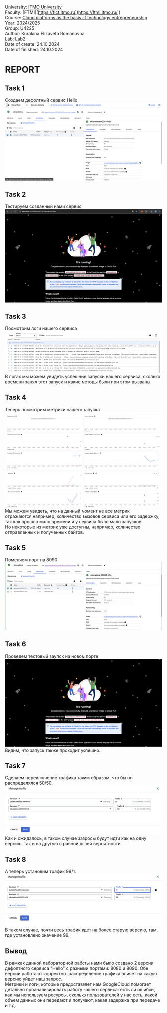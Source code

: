 University: [ITMO University](https://itmo.ru/ru/)  
Faculty: [FTMI](https://fict.itmo.ru](https://ftmi.itmo.ru/ )  
Course: [Cloud platforms as the basis of technology entrepreneurship](https://itmo-ict-faculty.github.io/cloud-platforms-as-the-basis-of-technology-entrepreneurship/)   
Year: 2024/2025  
Group: U4225  
Author: Kurakina Elizaveta Romanovna  
Lab: Lab2   
Date of create: 24.10.2024  
Date of finished: 24.10.2024  

# REPORT  
## Task 1  
Создаем дефолтный сервис Hello  
![](/lab2/screenhots/image1)  
## Task 2  
Тестируем созданный нами сервис
![](/lab2/screenhots/image2)  
## Task 3  
Посмотрим логи нашего сервиса
![](/lab2/screenhots/image3)  
В логах мы можем увидеть успешные запуски нашего сервиса, сколько времени занял этот запуск и какие методы были при этом вызваны
## Task 4  
Теперь посмотрим метрики нашего запуска   
![](/lab2/screenhots/image4)  
![](/lab2/screenhots/image42)  
Мы можем увидеть, что на данный момент не все метрик отражаются,например, количество вызовов сервиса или его задержку, так как прошло мало времени и у сервиса было мало запусков.  
Но некоторые из метрик уже доступны, например, количество отправленных и полученных байтов.
## Task 5  
Поменяем порт на 8090  
![](/lab2/screenhots/image5)    
## Task 6  
Проведем тестовый заупск на новом порте  
![](/lab2/screenhots/image6)  
Видим, что запуск также проходит успешно.  
## Task 7  
Сделаем переключение трафика таким образом, что бы он распределялся 50/50.  
![](/lab2/screenhots/image7)   
Как и ожидалось, в таком случае запросы будут идти как на одну версию, так и на другую с равной долей вероятности.
## Task 8  
А теперь установим трафик 99/1.  
![](/lab2/screenhots/image8)   
В таком случае, почти весь трафик идет на более старую версию, там, где установлено значение 99.  
## Вывод
В рамках данной лабораторной работы нами было создано 2 версии дефолтного сервиса "Hello" с разными портами: 8080 и 8090. Обе версии работают корректно. распределение трафика влияет на какую версию уйдет наш запрос.  
Метрики и логи, которые предоставляет нам GoogleCloud помогает детально проанализировать работу нашего сервиса: есть ли ошибки, как мы используем ресурсы, сколько пользователей у нас есть, какой объем данных они передают и получают, какая задержка при передаче и т.д.  
